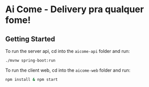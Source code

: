 # Ai Come - Delivery pra qualquer fome!
 
## Getting Started

To run the server api, cd into the `aicome-api` folder and run:
 
```bash
./mvnw spring-boot:run
```

To run the client web, cd into the `aicome-web` folder and run:
 
```bash
npm install & npm start
```
